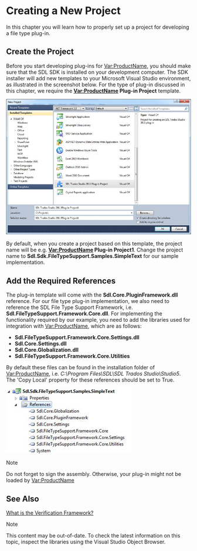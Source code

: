 Creating a New Project
===
In this chapter you will learn how to properly set up a project for developing a file type plug-in.

Create the Project
--

Before you start developing plug-ins for <Var:ProductName>, you should make sure that the SDL SDK is installed on your development computer. The SDK installer will add new templates to your Microsoft Visual Studio environment, as illustrated in the screenshot below. For the type of plug-in discussed in this chapter, we require the **<Var:ProductName> Plug-in Project** template.

![PlugInTemplate](images/PlugInTemplate.jpg)

By default, when you create a project based on this template, the project name will be e.g. **<Var:ProductName> Plug-in Project1**. Change the project name to **Sdl.Sdk.FileTypeSupport.Samples.SimpleText** for our sample implementation.

Add the Required References
--

The plug-in template will come with the **Sdl.Core.PluginFramework.dll** reference. For our file type plug-in implementation, we also need to reference the SDL File Type Support Framework, i.e. **Sdl.FileTypeSupport.Framework.Core.dll**. For implementing the functionality required by our example, you need to add the libraries used for integration with <Var:ProductName>, which are as follows:

* **Sdl.FileTypeSupport.Framework.Core.Settings.dll**
* **Sdl.Core.Settings.dll**
* **Sdl.Core.Globalization.dll**
* **Sdl.FileTypeSupport.Framework.Core.Utilities**

By default these files can be found in the installation folder of <Var:ProductName>, i.e. *C:\Program Files\SDL\SDL Trados Studio\Studio5*. The 'Copy Local' property for these references should be set to True.

![NativeFilterRef](images/NativeFilterRef.jpg)

>[!NOTE]
>
>Do not forget to sign the assembly. Otherwise, your plug-in might not be loaded by <Var:ProductName>

See Also
--


[What is the Verification Framework?](what_is_the_verification_framework.md)

>[!NOTE]
>
> This content may be out-of-date. To check the latest information on this topic, inspect the libraries using the Visual Studio Object Browser.